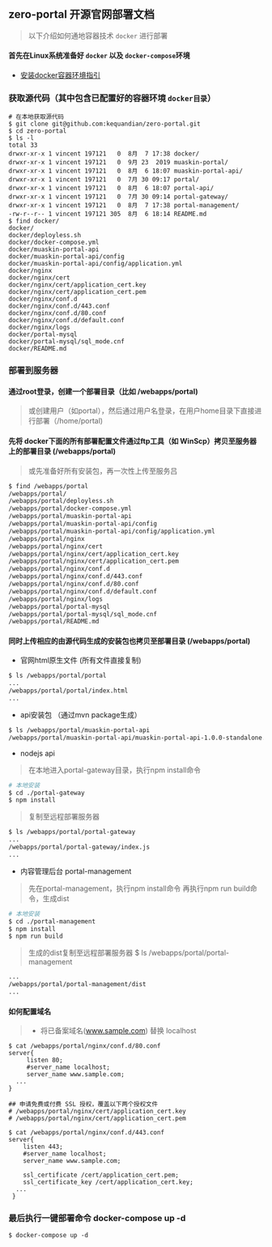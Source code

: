 ## zero-portal 开源官网部署文档
> 以下介绍如何通地容器技术 `docker` 进行部署

#### 首先在Linux系统准备好 `docker` 以及 `docker-compose`环境
- [安装docker容器环境指引](https://github.com/kequandian/dev_docs/blob/master/ops/Linux%E7%B3%BB%E7%BB%9F%E5%AE%89%E8%A3%85%20docker%E5%92%8Cocker-compose.md)

### 获取源代码（其中包含已配置好的容器环境 `docker目录`）
```shell
# 在本地获取源代码
$ git clone git@github.com:kequandian/zero-portal.git
$ cd zero-portal
$ ls -l
total 33
drwxr-xr-x 1 vincent 197121   0  8月  7 17:38 docker/
drwxr-xr-x 1 vincent 197121   0  9月 23  2019 muaskin-portal/
drwxr-xr-x 1 vincent 197121   0  8月  6 18:07 muaskin-portal-api/
drwxr-xr-x 1 vincent 197121   0  7月 30 09:17 portal/
drwxr-xr-x 1 vincent 197121   0  8月  6 18:07 portal-api/
drwxr-xr-x 1 vincent 197121   0  7月 30 09:14 portal-gateway/
drwxr-xr-x 1 vincent 197121   0  8月  7 17:38 portal-management/
-rw-r--r-- 1 vincent 197121 305  8月  6 18:14 README.md
$ find docker/
docker/
docker/deployless.sh
docker/docker-compose.yml
docker/muaskin-portal-api
docker/muaskin-portal-api/config
docker/muaskin-portal-api/config/application.yml
docker/nginx
docker/nginx/cert
docker/nginx/cert/application_cert.key
docker/nginx/cert/application_cert.pem
docker/nginx/conf.d
docker/nginx/conf.d/443.conf
docker/nginx/conf.d/80.conf
docker/nginx/conf.d/default.conf
docker/nginx/logs
docker/portal-mysql
docker/portal-mysql/sql_mode.cnf
docker/README.md
```

### 部署到服务器

#### 通过root登录，创建一个部署目录（比如 /webapps/portal) 
> 或创建用户（如portal），然后通过用户名登录，在用户home目录下直接进行部署（/home/portal) 

#### 先将 docker下面的所有部署配置文件通过ftp工具（如 WinScp）拷贝至服务器上的部署目录 (/webapps/portal)
> 或先准备好所有安装包，再一次性上传至服务吕
```bash
$ find /webapps/portal
/webapps/portal/
/webapps/portal/deployless.sh
/webapps/portal/docker-compose.yml
/webapps/portal/muaskin-portal-api
/webapps/portal/muaskin-portal-api/config
/webapps/portal/muaskin-portal-api/config/application.yml
/webapps/portal/nginx
/webapps/portal/nginx/cert
/webapps/portal/nginx/cert/application_cert.key
/webapps/portal/nginx/cert/application_cert.pem
/webapps/portal/nginx/conf.d
/webapps/portal/nginx/conf.d/443.conf
/webapps/portal/nginx/conf.d/80.conf
/webapps/portal/nginx/conf.d/default.conf
/webapps/portal/nginx/logs
/webapps/portal/portal-mysql
/webapps/portal/portal-mysql/sql_mode.cnf
/webapps/portal/README.md
```

#### 同时上传相应的由源代码生成的安装包也拷贝至部署目录 (/webapps/portal)
* 官网html原生文件 (所有文件直接复制)
```bash
$ ls /webapps/portal/portal
...
/webapps/portal/portal/index.html
...
``````

* api安装包 （通过mvn package生成）
```bash
$ ls /webapps/portal/muaskin-portal-api
/webapps/portal/muaskin-portal-api/muaskin-portal-api-1.0.0-standalone.jar
```

* nodejs api
> 在本地进入portal-gateway目录，执行npm install命令
```bash
# 本地安装
$ cd ./portal-gateway
$ npm install
```

> 复制至远程部署服务器
```bash
$ ls /webapps/portal/portal-gateway
...
/webapps/portal/portal-gateway/index.js
...
```

* 内容管理后台 portal-management
> 先在portal-management，执行npm install命令
> 再执行npm run build命令，生成dist
```bash
# 本地安装
$ cd ./portal-management
$ npm install
$ npm run build
```

> 生成的dist复制至远程部署服务器
$ ls /webapps/portal/portal-management
```bash
...
/webapps/portal/portal-management/dist
...
```

#### 如何配置域名

> * 将已备案域名(www.sample.com) 替换 localhost
```shell
$ cat /webapps/portal/nginx/conf.d/80.conf
server{
     listen 80;
     #server_name localhost;
     server_name www.sample.com;
  ...
}

## 申请免费或付费 SSL 授权，覆盖以下两个授权文件
# /webapps/portal/nginx/cert/application_cert.key
# /webapps/portal/nginx/cert/application_cert.pem

$ cat /webapps/portal/nginx/conf.d/443.conf
server{
    listen 443;
    #server_name localhost;
    server_name www.sample.com;
     
    ssl_certificate /cert/application_cert.pem;
    ssl_certificate_key /cert/application_cert.key;
  ...
 }
 ```
 
 ### 最后执行一键部署命令 docker-compose up -d 
```shell
$ docker-compose up -d 
```


